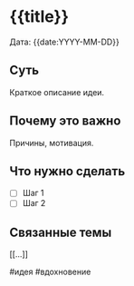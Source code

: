 # {{title}}

Дата: {{date:YYYY-MM-DD}}

## Суть
Краткое описание идеи.

## Почему это важно
Причины, мотивация.

## Что нужно сделать
- [ ] Шаг 1
- [ ] Шаг 2

## Связанные темы
[[...]]

#идея #вдохновение
